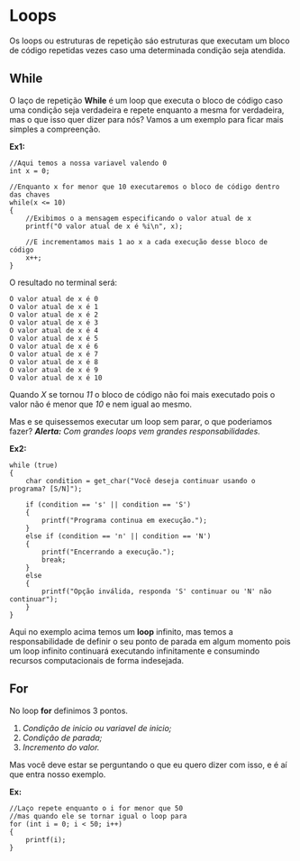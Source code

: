 # Loops

Os loops ou estruturas de repetição sáo estruturas que executam um bloco de código repetidas vezes caso uma determinada condição seja atendida.

## While

O laço de repetição **While** é um loop que executa o bloco de código caso uma condição seja verdadeira e repete enquanto a mesma for verdadeira, mas o que isso quer dizer para nós?
Vamos a um exemplo para ficar mais simples a compreenção.

**Ex1:**

    //Aqui temos a nossa variavel valendo 0
    int x = 0;

    //Enquanto x for menor que 10 executaremos o bloco de código dentro das chaves
    while(x <= 10)
    {
        //Exibimos o a mensagem especificando o valor atual de x
        printf("O valor atual de x é %i\n", x);
        
        //E incrementamos mais 1 ao x a cada execução desse bloco de código
        x++;
    }

O resultado no terminal será:

    O valor atual de x é 0
    O valor atual de x é 1
    O valor atual de x é 2
    O valor atual de x é 3
    O valor atual de x é 4
    O valor atual de x é 5
    O valor atual de x é 6
    O valor atual de x é 7
    O valor atual de x é 8
    O valor atual de x é 9
    O valor atual de x é 10

Quando *X* se tornou *11* o bloco de código não foi mais executado pois o valor não é menor que *10* e nem igual ao mesmo.

Mas e se quisessemos executar um loop sem parar, o que poderiamos fazer?
***Alerta:** Com grandes loops vem grandes responsabilidades.*

**Ex2:**

    while (true)
    {
        char condition = get_char("Você deseja continuar usando o programa? [S/N]");

        if (condition == 's' || condition == 'S')
        {
            printf("Programa continua em execução.");
        }
        else if (condition == 'n' || condition == 'N')
        {
            printf("Encerrando a execução.");
            break;
        }
        else
        {
            printf("Opção inválida, responda 'S' continuar ou 'N' não continuar");
        }
    }

Aqui no exemplo acima temos um **loop** infinito, mas temos a responsabilidade de definir o seu ponto de parada em algum momento pois um loop infinito continuará executando infinitamente e consumindo recursos computacionais de forma indesejada.

## For

No loop **for** definimos 3 pontos.

1. *Condição de inicio ou variavel de inicio;*
2. *Condição de parada;*
3. *Incremento do valor.*

Mas você deve estar se perguntando o que eu quero dizer com isso, e é aí que entra nosso exemplo.

**Ex:**

    //Laço repete enquanto o i for menor que 50
    //mas quando ele se tornar igual o loop para
    for (int i = 0; i < 50; i++)
    {
        printf(i);
    }
